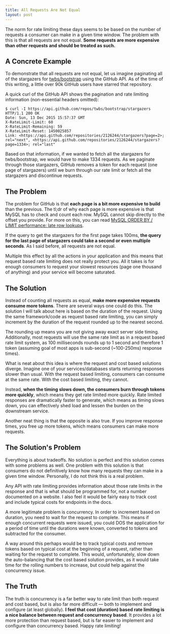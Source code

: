 ```yaml
---
title: All Requests Are Not Equal
layout: post
---
```


The norm for rate limiting these days seems to be based on the number of requests a consumer can make in a given time window. The problem with this is that all requests are not equal. **Some requests are more expensive than other requests and should be treated as such.**

## A Concrete Example

To demonstrate that all requests are not equal, let us imagine paginating all of the stargazers for [twbs/bootstrap](https://github.com/twbs/bootstrap) using the GitHub API. As of the time of this writing, a little over 90k GitHub users have starred that repository.

A quick curl of the GitHub API shows the pagination and rate limiting information (non-essential headers omitted):

```
$ curl -I https://api.github.com/repos/twbs/bootstrap/stargazers
HTTP/1.1 200 OK
Date: Sun, 13 Dec 2015 15:57:37 GMT
X-RateLimit-Limit: 60
X-RateLimit-Remaining: 59
X-RateLimit-Reset: 1450025857
Link: <https://api.github.com/repositories/2126244/stargazers?page=2>; rel="next", <https://api.github.com/repositories/2126244/stargazers?page=1334>; rel="last"
```

Based on that information, if we wanted to fetch all the stargazers for twbs/bootstrap, we would have to make 1334 requests. As we paginate through those stargazers, GitHub removes a token for each request (one page of stargazers) until we burn through our rate limit or fetch all the stargazers and discontinue requests.

## The Problem

The problem for GitHub is that **each page is a bit more expensive to build** than the previous. The tl;dr of why each page is more expensive is that MySQL has to check and count each row. MySQL cannot skip directly to the offset you provide. For more on this, you can read [MySQL ORDER BY / LIMIT performance: late row lookups](http://explainextended.com/2009/10/23/mysql-order-by-limit-performance-late-row-lookups/).

If the query to get the stargazers for the first page takes 100ms, **the query for the last page of stargazers could take a second or even multiple seconds**.  As I said before, all requests are not equal.

Multiple this effect by all the actions in your application and this means that request based rate limiting does not really protect you. All it takes is for enough consumers to request your slowest resources (page one thousand of anything) and your service will become saturated.

## The Solution

Instead of counting all requests as equal, **make more expensive requests consume more tokens**. There are several ways one could do this. The solution I will talk about here is based on the duration of the request. Using the same framework/code as request based rate limiting, you can simply increment by the duration of the request rounded up to the nearest second.

The rounding up means you are not giving away exact server side timing. Additionally, most requests will use the same rate limit as in a request based rate limit system, as 100 milliseconds rounds up to 1 second and therefore 1 token (assuming goal of most apps is sub-second (~100-250ms) response times).

What is neat about this idea is where the request and cost based solutions diverge. Imagine one of your services/databases starts returning responses slower than usual. With the request based limiting, consumers can consume at the same rate. With the cost based limiting, they cannot.

Instead, **when the timing slows down, the consumers burn through tokens more quickly**, which means they get rate limited more quickly. Rate limited responses are dramatically faster to generate, which means as timing slows down, you can effectively shed load and lessen the burden on the downstream service.

Another neat thing is that the opposite is also true. If you improve response times, you free up more tokens, which means consumers can make more requests.

## The Solution's Problem

Everything is about tradeoffs. No solution is perfect and this solution comes with some problems as well. One problem with this solution is that consumers do not definitively know how many requests they can make in a given time window. Personally, I do not think this is a real problem.

Any API with rate limiting provides information about those rate limits in the response and that is what should be programmed for, not a number documented on a website. I also feel it would be fairly easy to track cost and include typical costs for endpoints in the docs.

A more legitimate problem is concurrency. In order to increment based on duration, you need to wait for the request to complete. This means if enough concurrent requests were issued, you could DOS the application for a period of time until the durations were known, converted to tokens and subtracted for the consumer.

A way around this perhaps would be to track typical costs and remove tokens based on typical cost at the beginning of a request, rather than waiting for the request to complete. This would, unfortunately, slow down the auto-balancing that the cost based solution provides, as it would take time for the rolling numbers to increase, but could help against the concurrency issue.

## The Truth

The truth is concurrency is a far better way to rate limit than both request and cost based, but is also far more difficult &mdash; both to implement and  configure (at least globally). **I feel that cost (duration) based rate limiting is a nice balance between request and concurrency based**. It provides a lot more protection than request based, but is far easier to implement and configure than concurrency based. Happy rate limiting!
